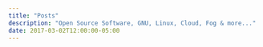 ```yaml
---
title: "Posts"
description: "Open Source Software, GNU, Linux, Cloud, Fog & more..."
date: 2017-03-02T12:00:00-05:00
---
```

